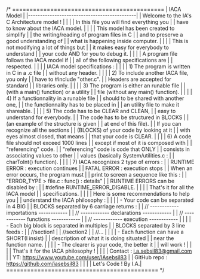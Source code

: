 /* ============================================
|                  IACA Model                 |
|---------------------------------------------|
| Welcome to the IA's C Architecture model !  |
|                                             |
| In this file you will find everything you   |
| have to know about the IACA model.          |
|                                             |
| This model has been created to simplify     |
| the writing/reading of program files in C   |
| and to preserve a good understanding of     |
| what is happening inside computer.          |
|                                             |
| This is not modifying a lot of things but   |
| it makes easy for everybody to understand   |
| your code AND for you to debug it.          |
|                                             |
| A program file follows the IACA model if    |
| all of the following specifications are     |
| respected.                                  |
|                                             |
| IACA model specifications :                 |
|                                             |
| 1) The program is written in C in a .c file |
|    without any header.                      |
|                                             |
| 2) To include another IACA file, you only   |
|    have to #include "other.c".              |
|    Headers are accepted for standard        |
|    libraries only.                          |
|                                             |
| 3) The program is either an runable file    |
|    (with a main() function) or a utility    |
|    file (without any main() function).      |
|                                             |
| 4) If a functionnality in a runable file    |
|    should to be shared with another one,    |
|    the functionnality has to be placed in   |
|    an utility file to make it shareable.    |
|                                             |
| 5) The code has to be CLEAR and CLEAN,      |
|    easy to understand for everybody.        |
|    The code has to be structured in BLOCKS  |
|    (an example of the structure is given    |
|    at end of this file).                    |
|    If you can recognize all the sections    |
|    (BLOCKS) of your code by looking at it   |
|    with eyes almost closed, that means      |
|    that your code is CLEAR.                 |
|                                             |
| 6) A code file should not exceed 1000 lines |
|    except if most of it is composed with    |
|    "referencing" code.                      |
|    "referencing" code is code that ONLY     |
|    consists in associating values to other  |
|    values (basically System/utilities.c :   |
|    charToInt() function).                   |
|                                             |
| 7) IACA recognizes 2 type of errors :       |
|    RUNTIME ERROR : execution continues      |
|    FATAL ERROR   : execution stops          |
|    When an error occurs, the program must   |
|    print to screen a sequence like this :   |
|    "ERROR_TYPE > file.c : func() : details" |
|    RUNTIME ERRORS can be disabled by :      |
|    #define RUNTIME_ERROR_DISABLE.           |
|                                             |
| That's it for all the IACA model            |
| specifications.                             |
|                                             |
| Here is some recommendations to help you    |
| understand the IACA philosophy :            |
|                                             |
| - Your code can be separated in 4 BIG       |
|   BLOCKS separated by 6 carriage returns :  |
|   // ------------ importations ------------ |
|   // ------------ declarations ------------ |
|   // ------------ functions ------------    |
|   // ------------ execution ------------    |
|                                             |
| - Each big block is separated in multiples  |
|   BLOCKS separated by 3 line feeds :        |
|   //section1                                |
|   //section2                                |
|   //...                                     |
|                                             |
| - Each function can have a SHORT(I insist)  |
|   description of what it is doing situated  |
|   near the function name.                   |
|                                             |
| - The clearer is your code, the better it   |
|   will work !                               |
|                                             |
| That's it for the IACA philosophy !         |
|                                             |
| Contact : i.a.sebsil83@gmail.com            |
| YT: https://www.youtube.com/user/IAsebsil83 |
| GitHub repo : https://github.com/iasebsil83 |
|                                             |
| Let's Code !                         By I.A.|
============================================ */

